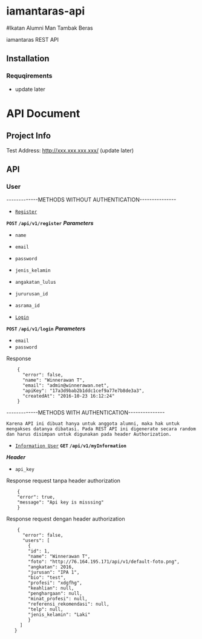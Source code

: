 # iamantaras-api
#Ikatan Alumni Man Tambak Beras

iamantaras REST API
## Installation

### Requqirements
* update later

# API Document
## Project Info
Test Address: http://xxx.xxx.xxx.xxx/ (update later)
## API
### User

-------------METHODS WITHOUT AUTHENTICATION---------------

* [`Register`](https://github.com/winnerawan/iamantaras/users.md#register)

**`POST` `/api/v1/register`**
**_Parameters_**
* `name`
* `email`
* `password`
* `jenis_kelamin`
* `angakatan_lulus`
* `jururusan_id`
* `asrama_id`


* [`Login`](https://github.com/winnerawan/iamantaras/users.md#login)

**`POST` `/api/v1/login`**
**_Parameters_**
* `email`
* `password`

Response
```
    {  
      "error": false,  
      "name": "Winnerawan T",  
      "email": "admin@winnerawan.net",  
      "apiKey": "17a3d9bab2b1ddc1cef9a77e7b8de3a3",  
      "createdAt": "2016-10-23 16:12:24"
    }
```
-------------METHODS WITH AUTHENTICATION---------------

`Karena API ini dibuat hanya untuk anggota alumni, maka hak untuk mengakses datanya dibatasi. Pada REST API ini digenerate secara random dan harus disimpan untuk digunakan pada header Authorization. `

* [`Information User`](https://github.com/winnerawan/iamantaras/users.md#information)
**`GET` `/api/v1/myInformation`**

**_Header_**

* `api_key`

Response request tanpa header authorization

```
    {  
    "error": true,  
    "message": "Api key is misssing"
    }
```

Response request dengan header authorization
```
    {  
      "error": false,  
      "users": [    
        {      
        "id": 1,      
        "name": "Winnerawan T",      
        "foto": "http://76.164.195.171/api/v1/default-foto.png",     
        "angkatan": 2016,      
        "jurusan": "IPA 1",      
        "bio": "test",      
        "profesi": "xdgfhg",      
        "keahlian": null,      
        "penghargaan": null,      
        "minat_profesi": null,      
        "referensi_rekomendasi": null,      
        "telp": null,      
        "jenis_kelamin": "Laki"     
        }  
     ]
   }
```
